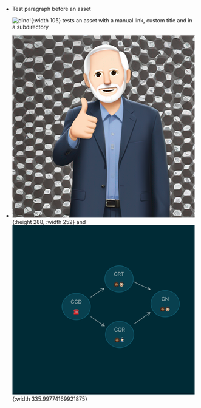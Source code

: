- Test paragraph before an asset
  
  
  ![dino!](assets/subdir/partydino.gif){:width 105} tests an asset with a manual link, custom title and in a subdirectory
- ![greg-popovich-thumbs-up.png](../assets/greg-popovich-thumbs-up_1704749687791_0.png){:height 288, :width 252} and ![HEART Teams](../assets/HEART_Teams.png){:width 335.99774169921875}
